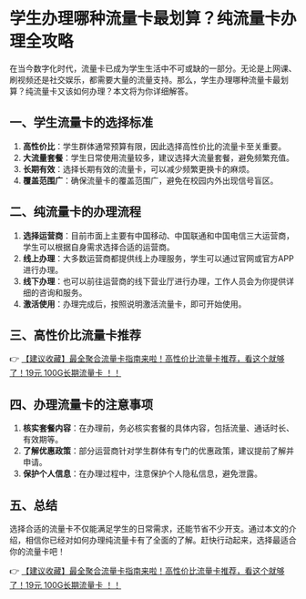 # 学生办理哪种流量卡最划算？纯流量卡办理全攻略

在当今数字化时代，流量卡已成为学生生活中不可或缺的一部分。无论是上网课、刷视频还是社交娱乐，都需要大量的流量支持。那么，学生办理哪种流量卡最划算？纯流量卡又该如何办理？本文将为你详细解答。

## 一、学生流量卡的选择标准

1. **高性价比**：学生群体通常预算有限，因此选择高性价比的流量卡至关重要。
2. **大流量套餐**：学生日常使用流量较多，建议选择大流量套餐，避免频繁充值。
3. **长期有效**：选择长期有效的流量卡，可以减少频繁更换卡的麻烦。
4. **覆盖范围广**：确保流量卡的覆盖范围广，避免在校园内外出现信号盲区。

## 二、纯流量卡的办理流程

1. **选择运营商**：目前市面上主要有中国移动、中国联通和中国电信三大运营商，学生可以根据自身需求选择合适的运营商。
2. **线上办理**：大多数运营商都提供线上办理服务，学生可以通过官网或官方APP进行办理。
3. **线下办理**：也可以前往运营商的线下营业厅进行办理，工作人员会为你提供详细的咨询和服务。
4. **激活使用**：办理完成后，按照说明激活流量卡，即可开始使用。

## 三、高性价比流量卡推荐

👉 [【建议收藏】最全聚合流量卡指南来啦！高性价比流量卡推荐，看这个就够了！19元 100G长期流量卡 ！！](https://bit.ly/Liuliangka)

## 四、办理流量卡的注意事项

1. **核实套餐内容**：在办理前，务必核实套餐的具体内容，包括流量、通话时长、有效期等。
2. **了解优惠政策**：部分运营商针对学生群体有专门的优惠政策，建议提前了解并申请。
3. **保护个人信息**：在办理过程中，注意保护个人隐私信息，避免泄露。

## 五、总结

选择合适的流量卡不仅能满足学生的日常需求，还能节省不少开支。通过本文的介绍，相信你已经对如何办理纯流量卡有了全面的了解。赶快行动起来，选择最适合你的流量卡吧！

👉 [【建议收藏】最全聚合流量卡指南来啦！高性价比流量卡推荐，看这个就够了！19元 100G长期流量卡 ！！](https://bit.ly/Liuliangka)